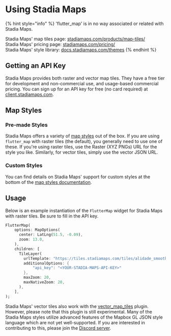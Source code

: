 # Using Stadia Maps

{% hint style="info" %}
'flutter\_map' is in no way associated or related with Stadia Maps.

Stadia Maps' map tiles page: [stadiamaps.com/products/map-tiles/](https://stadiamaps.com/products/map-tiles/)\
Stadia Maps' pricing page: [stadiamaps.com/pricing/](https://stadiamaps.com/pricing/)\
Stadia Maps' style library: [docs.stadiamaps.com/themes](https://docs.stadiamaps.com/themes)
{% endhint %}

## Getting an API Key

Stadia Maps provides both raster and vector map tiles. They have a free tier for development and non-commercial use,
and usage-based commercial pricing. You can sign up for an API key for free (no card required) at
[client.stadiamaps.com](http://client.stadiamaps.com/).

## Map Styles

### Pre-made Styles

Stadia Maps offers a variety of [map styles](https://docs.stadiamaps.com/themes) out of the box. If you are using
`flutter_map` with raster tiles (the default), you generally need to use one of these. If you're using raster tiles,
use the Raster (XYZ PNGs) URL for the style you like. Similarly, for vector tiles, simply use the vector
JSON URL.

### Custom Styles

You can find details on Stadia Maps' support for custom styles at the bottom of the
[map styles documentation](https://docs.stadiamaps.com/themes/#custom-styles).

## Usage

Below is an example instantiation of the `FlutterMap` widget for Stadia Maps with raster
tiles. Be sure to fill in the API key.

```dart
FlutterMap(
    options: MapOptions(
      center: LatLng(51.5, -0.09),
      zoom: 13.0,
    ),
    children: [
      TileLayer(
        urlTemplate: "https://tiles.stadiamaps.com/tiles/alidade_smooth_dark/{z}/{x}/{y}{r}.png?api_key={api_key}",
        additionalOptions: {
            "api_key": "<YOUR-STADIA-MAPS-API-KEY>"
        },
        maxZoom: 20,
        maxNativeZoom: 20,
      ),
    ],
);
```

Stadia Maps' vector tiles also work with the [vector_map_tiles](https://github.com/greensopinion/flutter-vector-map-tiles)
plugin. However, please note that this plugin is still experimental. Many of the Stadia Maps styles utilize advanced
features of the Mapbox GL JSON style language which are not yet well-supported. If you are interested in contributing
to this, please join the [Discord server](https://discord.gg/egEGeByf4q).
